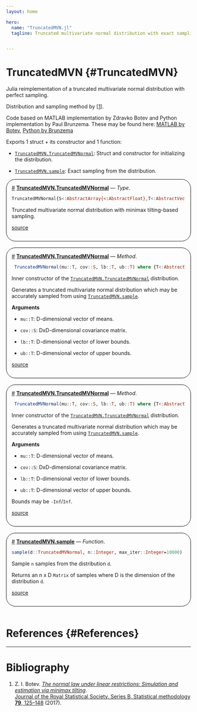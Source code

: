 ```yaml
---
layout: home

hero:
  name: "TruncatedMVN.jl"
  tagline: Truncated multivariate normal distribution with exact sampling


---
```






# TruncatedMVN {#TruncatedMVN}

Julia reimplementation of a truncated multivariate normal distribution with perfect sampling.

Distribution and sampling method by [[1](/index#Botev_2017)].

Code based on MATLAB implementation by Zdravko Botev and Python implementation by Paul Brunzema. These may be found here: [MATLAB by Botev](https://mathworks.com/matlabcentral/fileexchange/53792-truncated-multivariate-normal-generator), [Python by Brunzema](https://github.com/brunzema/truncated-mvn-sampler)

Exports 1 struct + its constructor and 1 function:
- [`TruncatedMVN.TruncatedMVNormal`](/index#TruncatedMVN.TruncatedMVNormal): Struct and constructor for initializing the distribution.
  
- [`TruncatedMVN.sample`](/index#TruncatedMVN.sample): Exact sampling from the distribution.
  
<div style='border-width:1px; border-style:solid; border-color:black; padding: 1em; border-radius: 25px;'>
<a id='TruncatedMVN.TruncatedMVNormal' href='#TruncatedMVN.TruncatedMVNormal'>#</a>&nbsp;<b><u>TruncatedMVN.TruncatedMVNormal</u></b> &mdash; <i>Type</i>.




```julia
TruncatedMVNormal{S<:AbstractArray{<:AbstractFloat},T<:AbstractVector{<:AbstractFloat},U<:Integer,V<:AbstractFloat,P<:AbstractVector{<:Integer}}
```


Truncated multivariate normal distribution with minimax tilting-based sampling.


[source](https://github.com/Eliassj/TruncatedMVN.jl/blob/11ad953766248812342dcbd9adff57d379a24493/src/TruncatedMVN.jl#L19-L24)

</div>
<br>
<div style='border-width:1px; border-style:solid; border-color:black; padding: 1em; border-radius: 25px;'>
<a id='TruncatedMVN.TruncatedMVNormal-Union{Tuple{S}, Tuple{T}, Tuple{T, S, T, T}} where {T<:(AbstractVector{<:AbstractFloat}), S<:(AbstractArray{<:AbstractFloat})}' href='#TruncatedMVN.TruncatedMVNormal-Union{Tuple{S}, Tuple{T}, Tuple{T, S, T, T}} where {T<:(AbstractVector{<:AbstractFloat}), S<:(AbstractArray{<:AbstractFloat})}'>#</a>&nbsp;<b><u>TruncatedMVN.TruncatedMVNormal</u></b> &mdash; <i>Method</i>.




```julia
 TruncatedMVNormal(mu::T, cov::S, lb::T, ub::T) where {T<:AbstractVector{<:AbstractFloat},S<:AbstractArray{<:AbstractFloat}}
```


Inner constructor of the [`TruncatedMVN.TruncatedMVNormal`](/index#TruncatedMVN.TruncatedMVNormal) distribution.

Generates a truncated multivariate normal distribution which may be accurately sampled from using [`TruncatedMVN.sample`](/index#TruncatedMVN.sample).

**Arguments**
- `mu::T`: D-dimensional vector of means.
  
- `cov::S`: DxD-dimensional covariance matrix.
  
- `lb::T`: D-dimensional vector of lower bounds.
  
- `ub::T`: D-dimensional vector of upper bounds.
  


[source](https://github.com/Eliassj/TruncatedMVN.jl/blob/11ad953766248812342dcbd9adff57d379a24493/src/TruncatedMVN.jl#L41-L54)

</div>
<br>
<div style='border-width:1px; border-style:solid; border-color:black; padding: 1em; border-radius: 25px;'>
<a id='TruncatedMVN.TruncatedMVNormal-Union{Tuple{S}, Tuple{T}, Tuple{T, S, T, T}} where {T<:(AbstractVector{<:AbstractFloat}), S<:(AbstractArray{<:AbstractFloat})}-2' href='#TruncatedMVN.TruncatedMVNormal-Union{Tuple{S}, Tuple{T}, Tuple{T, S, T, T}} where {T<:(AbstractVector{<:AbstractFloat}), S<:(AbstractArray{<:AbstractFloat})}-2'>#</a>&nbsp;<b><u>TruncatedMVN.TruncatedMVNormal</u></b> &mdash; <i>Method</i>.




```julia
 TruncatedMVNormal(mu::T, cov::S, lb::T, ub::T) where {T<:AbstractVector{<:AbstractFloat},S<:AbstractArray{<:AbstractFloat}}
```


Inner constructor of the [`TruncatedMVN.TruncatedMVNormal`](/index#TruncatedMVN.TruncatedMVNormal) distribution.

Generates a truncated multivariate normal distribution which may be accurately sampled from using [`TruncatedMVN.sample`](/index#TruncatedMVN.sample).

**Arguments**
- `mu::T`: D-dimensional vector of means.
  
- `cov::S`: DxD-dimensional covariance matrix.
  
- `lb::T`: D-dimensional vector of lower bounds.
  
- `ub::T`: D-dimensional vector of upper bounds.
  

Bounds may be `-Inf`/`Inf`.


[source](https://github.com/Eliassj/TruncatedMVN.jl/blob/11ad953766248812342dcbd9adff57d379a24493/src/TruncatedMVN.jl#L41-L57)

</div>
<br>
<div style='border-width:1px; border-style:solid; border-color:black; padding: 1em; border-radius: 25px;'>
<a id='TruncatedMVN.sample' href='#TruncatedMVN.sample'>#</a>&nbsp;<b><u>TruncatedMVN.sample</u></b> &mdash; <i>Function</i>.




```julia
sample(d::TruncatedMVNormal, n::Integer, max_iter::Integer=10000)
```


Sample `n` samples from the distribution `d`.

Returns an n x D `Matrix` of samples where D is the dimension of the distribution `d`.


[source](https://github.com/Eliassj/TruncatedMVN.jl/blob/11ad953766248812342dcbd9adff57d379a24493/src/TruncatedMVN.jl#L76-L82)

</div>
<br>

# References {#References}

***
# Bibliography

1. Z. I. Botev. [_The normal law under linear restrictions: Simulation and estimation via minimax tilting_](http://dx.doi.org/10.1111/rssb.12162). [Journal of the Royal Statistical Society. Series B, Statistical methodology **79**, 125–148](https://doi.org/10.1111/rssb.12162) (2017).
  
